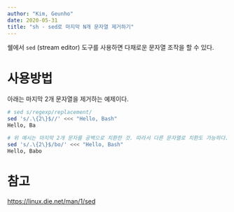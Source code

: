 ```yaml
---
author: "Kim, Geunho"
date: 2020-05-31
title: "sh - sed로 마지막 N개 문자열 제거하기"
---
```


쉘에서 `sed` (stream editor) 도구를 사용하면 다채로운 문자열 조작을 할 수 있다.

# 사용방법
아래는 마지막 2개 문자열을 제거하는 예제이다.
```bash
# sed s/regexp/replacement/
sed 's/.\{2\}$//' <<< "Hello, Bash"
Hello, Ba

# 위 예시는 마지막 2개 문자를 공백으로 치환한 것. 따라서 다른 문자열로 치환도 가능하다.
sed 's/.\{2\}$/bo/' <<< "Hello, Bash"
Hello, Babo
```

# 참고
https://linux.die.net/man/1/sed
